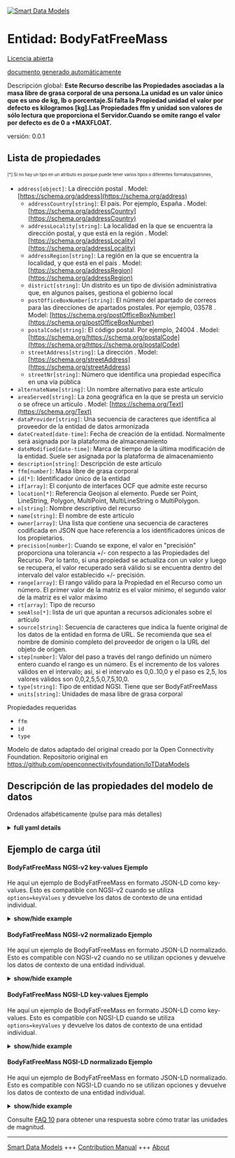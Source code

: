 <!-- 10-Header -->    
[![Smart Data Models](https://smartdatamodels.org/wp-content/uploads/2022/01/SmartDataModels_logo.png "Logo")](https://smartdatamodels.org)    
Entidad: BodyFatFreeMass    
========================<!-- /10-Header -->    
<!-- 15-License -->    
[Licencia abierta](https://github.com/smart-data-models//dataModel.OCF/blob/master/BodyFatFreeMass/LICENSE.md)    
[documento generado automáticamente](https://docs.google.com/presentation/d/e/2PACX-1vTs-Ng5dIAwkg91oTTUdt8ua7woBXhPnwavZ0FxgR8BsAI_Ek3C5q97Nd94HS8KhP-r_quD4H0fgyt3/pub?start=false&loop=false&delayms=3000#slide=id.gb715ace035_0_60)    
<!-- /15-License -->    
<!-- 20-Description -->    
Descripción global: **Este Recurso describe las Propiedades asociadas a la masa libre de grasa corporal de una persona.La unidad es un valor único que es uno de kg, lb o porcentaje.Si falta la Propiedad unidad el valor por defecto es kilogramos [kg].Las Propiedades ffm y unidad son valores de sólo lectura que proporciona el Servidor.Cuando se omite rango el valor por defecto es de 0 a +MAXFLOAT.**    
versión: 0.0.1    
<!-- /20-Description -->    
<!-- 30-PropertiesList -->    
## Lista de propiedades    
<sup><sub>[*] Si no hay un tipo en un atributo es porque puede tener varios tipos o diferentes formatos/patrones</sub></sup>.    
- `address[object]`: La dirección postal  . Model: [https://schema.org/address](https://schema.org/address)	- `addressCountry[string]`: El país. Por ejemplo, España  . Model: [https://schema.org/addressCountry](https://schema.org/addressCountry)    
	- `addressLocality[string]`: La localidad en la que se encuentra la dirección postal, y que está en la región  . Model: [https://schema.org/addressLocality](https://schema.org/addressLocality)    
	- `addressRegion[string]`: La región en la que se encuentra la localidad, y que está en el país  . Model: [https://schema.org/addressRegion](https://schema.org/addressRegion)    
	- `district[string]`: Un distrito es un tipo de división administrativa que, en algunos países, gestiona el gobierno local      
	- `postOfficeBoxNumber[string]`: El número del apartado de correos para las direcciones de apartados postales. Por ejemplo, 03578  . Model: [https://schema.org/postOfficeBoxNumber](https://schema.org/postOfficeBoxNumber)    
	- `postalCode[string]`: El código postal. Por ejemplo, 24004  . Model: [https://schema.org/https://schema.org/postalCode](https://schema.org/https://schema.org/postalCode)    
	- `streetAddress[string]`: La dirección  . Model: [https://schema.org/streetAddress](https://schema.org/streetAddress)    
	- `streetNr[string]`: Número que identifica una propiedad específica en una vía pública      
- `alternateName[string]`: Un nombre alternativo para este artículo  - `areaServed[string]`: La zona geográfica en la que se presta un servicio o se ofrece un artículo  . Model: [https://schema.org/Text](https://schema.org/Text)- `dataProvider[string]`: Una secuencia de caracteres que identifica al proveedor de la entidad de datos armonizada  - `dateCreated[date-time]`: Fecha de creación de la entidad. Normalmente será asignada por la plataforma de almacenamiento  - `dateModified[date-time]`: Marca de tiempo de la última modificación de la entidad. Suele ser asignada por la plataforma de almacenamiento  - `description[string]`: Descripción de este artículo  - `ffm[number]`: Masa libre de grasa corporal  - `id[*]`: Identificador único de la entidad  - `if[array]`: El conjunto de interfaces OCF que admite este recurso  - `location[*]`: Referencia Geojson al elemento. Puede ser Point, LineString, Polygon, MultiPoint, MultiLineString o MultiPolygon.  - `n[string]`: Nombre descriptivo del recurso  - `name[string]`: El nombre de este artículo  - `owner[array]`: Una lista que contiene una secuencia de caracteres codificada en JSON que hace referencia a los identificadores únicos de los propietarios.  - `precision[number]`: Cuando se expone, el valor en "precisión" proporciona una tolerancia +/- con respecto a las Propiedades del Recurso. Por lo tanto, si una propiedad se actualiza con un valor y luego se recupera, el valor recuperado será válido si se encuentra dentro del intervalo del valor establecido +/- precisión.  - `range[array]`: El rango válido para la Propiedad en el Recurso como un número. El primer valor de la matriz es el valor mínimo, el segundo valor de la matriz es el valor máximo  - `rt[array]`: Tipo de recurso  - `seeAlso[*]`: lista de uri que apuntan a recursos adicionales sobre el artículo  - `source[string]`: Secuencia de caracteres que indica la fuente original de los datos de la entidad en forma de URL. Se recomienda que sea el nombre de dominio completo del proveedor de origen o la URL del objeto de origen.  - `step[number]`: Valor del paso a través del rango definido un número entero cuando el rango es un número.  Es el incremento de los valores válidos en el intervalo; así, si el intervalo es 0,0..10,0 y el paso es 2,5, los valores válidos son 0,0,2,5,5,0,7,5,10,0.  - `type[string]`: Tipo de entidad NGSI. Tiene que ser BodyFatFreeMass  - `units[string]`: Unidades de masa libre de grasa corporal  <!-- /30-PropertiesList -->    
<!-- 35-RequiredProperties -->    
Propiedades requeridas    
- `ffm`  - `id`  - `type`  <!-- /35-RequiredProperties -->    
<!-- 40-RequiredProperties -->    
Modelo de datos adaptado del original creado por la Open Connectivity Foundation. Repositorio original en https://github.com/openconnectivityfoundation/IoTDataModels    
<!-- /40-RequiredProperties -->    
<!-- 50-DataModelHeader -->    
## Descripción de las propiedades del modelo de datos    
Ordenados alfabéticamente (pulse para más detalles)    
<!-- /50-DataModelHeader -->    
<!-- 60-ModelYaml -->    
<details><summary><strong>full yaml details</strong></summary>      
```yaml    
BodyFatFreeMass:      
  description: 'This Resource describes the Properties associated with a person''s body fat free mass.The unit is a single value that is one of kg, lb or percent.If the unit Property is missing the default is kilograms [kg].The ffm and unit Properties are read-only values that are provided by the Server.When range is omitted the default is 0 to +MAXFLOAT.'      
  properties:      
    address:      
      description: The mailing address      
      properties:      
        addressCountry:      
          description: 'The country. For example, Spain'      
          type: string      
          x-ngsi:      
            model: https://schema.org/addressCountry      
            type: Property      
        addressLocality:      
          description: 'The locality in which the street address is, and which is in the region'      
          type: string      
          x-ngsi:      
            model: https://schema.org/addressLocality      
            type: Property      
        addressRegion:      
          description: 'The region in which the locality is, and which is in the country'      
          type: string      
          x-ngsi:      
            model: https://schema.org/addressRegion      
            type: Property      
        district:      
          description: 'A district is a type of administrative division that, in some countries, is managed by the local government'      
          type: string      
          x-ngsi:      
            type: Property      
        postOfficeBoxNumber:      
          description: 'The post office box number for PO box addresses. For example, 03578'      
          type: string      
          x-ngsi:      
            model: https://schema.org/postOfficeBoxNumber      
            type: Property      
        postalCode:      
          description: 'The postal code. For example, 24004'      
          type: string      
          x-ngsi:      
            model: https://schema.org/https://schema.org/postalCode      
            type: Property      
        streetAddress:      
          description: The street address      
          type: string      
          x-ngsi:      
            model: https://schema.org/streetAddress      
            type: Property      
        streetNr:      
          description: Number identifying a specific property on a public street      
          type: string      
          x-ngsi:      
            type: Property      
      type: object      
      x-ngsi:      
        model: https://schema.org/address      
        type: Property      
    alternateName:      
      description: An alternative name for this item      
      type: string      
      x-ngsi:      
        type: Property      
    areaServed:      
      description: The geographic area where a service or offered item is provided      
      type: string      
      x-ngsi:      
        model: https://schema.org/Text      
        type: Property      
    dataProvider:      
      description: A sequence of characters identifying the provider of the harmonised data entity      
      type: string      
      x-ngsi:      
        type: Property      
    dateCreated:      
      description: Entity creation timestamp. This will usually be allocated by the storage platform      
      format: date-time      
      type: string      
      x-ngsi:      
        type: Property      
    dateModified:      
      description: Timestamp of the last modification of the entity. This will usually be allocated by the storage platform      
      format: date-time      
      type: string      
      x-ngsi:      
        type: Property      
    description:      
      description: A description of this item      
      type: string      
      x-ngsi:      
        type: Property      
    ffm:      
      description: Body fat free mass      
      minimum: 0.0      
      readOnly: true      
      type: number      
      x-ngsi:      
        type: Property      
    id:      
      anyOf:      
        - description: Identifier format of any NGSI entity      
          maxLength: 256      
          minLength: 1      
          pattern: ^[\w\-\.\{\}\$\+\*\[\]`|~^@!,:\\]+$      
          type: string      
          x-ngsi:      
            type: Property      
        - description: Identifier format of any NGSI entity      
          format: uri      
          type: string      
          x-ngsi:      
            type: Property      
      description: Unique identifier of the entity      
      x-ngsi:      
        type: Property      
    if:      
      description: The OCF Interface set supported by this Resource      
      items:      
        enum:      
          - oic.if.s      
          - oic.if.baseline      
        maxLength: 64      
        type: string      
      minItems: 1      
      readOnly: true      
      type: array      
      uniqueItems: true      
      x-ngsi:      
        type: Property      
    location:      
      description: 'Geojson reference to the item. It can be Point, LineString, Polygon, MultiPoint, MultiLineString or MultiPolygon'      
      oneOf:      
        - description: Geojson reference to the item. Point      
          properties:      
            bbox:      
              items:      
                type: number      
              minItems: 4      
              type: array      
            coordinates:      
              items:      
                type: number      
              minItems: 2      
              type: array      
            type:      
              enum:      
                - Point      
              type: string      
          required:      
            - type      
            - coordinates      
          title: GeoJSON Point      
          type: object      
          x-ngsi:      
            type: GeoProperty      
        - description: Geojson reference to the item. LineString      
          properties:      
            bbox:      
              items:      
                type: number      
              minItems: 4      
              type: array      
            coordinates:      
              items:      
                items:      
                  type: number      
                minItems: 2      
                type: array      
              minItems: 2      
              type: array      
            type:      
              enum:      
                - LineString      
              type: string      
          required:      
            - type      
            - coordinates      
          title: GeoJSON LineString      
          type: object      
          x-ngsi:      
            type: GeoProperty      
        - description: Geojson reference to the item. Polygon      
          properties:      
            bbox:      
              items:      
                type: number      
              minItems: 4      
              type: array      
            coordinates:      
              items:      
                items:      
                  items:      
                    type: number      
                  minItems: 2      
                  type: array      
                minItems: 4      
                type: array      
              type: array      
            type:      
              enum:      
                - Polygon      
              type: string      
          required:      
            - type      
            - coordinates      
          title: GeoJSON Polygon      
          type: object      
          x-ngsi:      
            type: GeoProperty      
        - description: Geojson reference to the item. MultiPoint      
          properties:      
            bbox:      
              items:      
                type: number      
              minItems: 4      
              type: array      
            coordinates:      
              items:      
                items:      
                  type: number      
                minItems: 2      
                type: array      
              type: array      
            type:      
              enum:      
                - MultiPoint      
              type: string      
          required:      
            - type      
            - coordinates      
          title: GeoJSON MultiPoint      
          type: object      
          x-ngsi:      
            type: GeoProperty      
        - description: Geojson reference to the item. MultiLineString      
          properties:      
            bbox:      
              items:      
                type: number      
              minItems: 4      
              type: array      
            coordinates:      
              items:      
                items:      
                  items:      
                    type: number      
                  minItems: 2      
                  type: array      
                minItems: 2      
                type: array      
              type: array      
            type:      
              enum:      
                - MultiLineString      
              type: string      
          required:      
            - type      
            - coordinates      
          title: GeoJSON MultiLineString      
          type: object      
          x-ngsi:      
            type: GeoProperty      
        - description: Geojson reference to the item. MultiLineString      
          properties:      
            bbox:      
              items:      
                type: number      
              minItems: 4      
              type: array      
            coordinates:      
              items:      
                items:      
                  items:      
                    items:      
                      type: number      
                    minItems: 2      
                    type: array      
                  minItems: 4      
                  type: array      
                type: array      
              type: array      
            type:      
              enum:      
                - MultiPolygon      
              type: string      
          required:      
            - type      
            - coordinates      
          title: GeoJSON MultiPolygon      
          type: object      
          x-ngsi:      
            type: GeoProperty      
      x-ngsi:      
        type: GeoProperty      
    n:      
      description: Friendly name of the Resource      
      maxLength: 64      
      readOnly: true      
      type: string      
      x-ngsi:      
        type: Property      
    name:      
      description: The name of this item      
      type: string      
      x-ngsi:      
        type: Property      
    owner:      
      description: A List containing a JSON encoded sequence of characters referencing the unique Ids of the owner(s)      
      items:      
        anyOf:      
          - description: Identifier format of any NGSI entity      
            maxLength: 256      
            minLength: 1      
            pattern: ^[\w\-\.\{\}\$\+\*\[\]`|~^@!,:\\]+$      
            type: string      
            x-ngsi:      
              type: Property      
          - description: Identifier format of any NGSI entity      
            format: uri      
            type: string      
            x-ngsi:      
              type: Property      
        description: Unique identifier of the entity      
        x-ngsi:      
          type: Property      
      type: array      
      x-ngsi:      
        type: Property      
    precision:      
      description: 'When exposed the value in ''precision'' provides a +/- tolerance against the Properties in the Resource. Thus if a Property is UPDATED to a value and that Property then RETRIEVED, the RETRIEVED value is valid if in the range of the set value +/- precision'      
      readOnly: true      
      type: number      
      x-ngsi:      
        type: Property      
    range:      
      description: 'The valid range for the Property in the Resource as a number. The first value in the array is the minimum value, the second value in the array is the maximum value'      
      items:      
        type: number      
      maxItems: 2      
      minItems: 2      
      readOnly: true      
      type: array      
      x-ngsi:      
        type: Property      
    rt:      
      description: Resource Type      
      items:      
        enum:      
          - oic.r.body.ffm      
        maxLength: 64      
        type: string      
      minItems: 1      
      readOnly: true      
      type: array      
      uniqueItems: true      
      x-ngsi:      
        type: Property      
    seeAlso:      
      description: list of uri pointing to additional resources about the item      
      oneOf:      
        - items:      
            format: uri      
            type: string      
          minItems: 1      
          type: array      
        - format: uri      
          type: string      
      x-ngsi:      
        type: Property      
    source:      
      description: 'A sequence of characters giving the original source of the entity data as a URL. Recommended to be the fully qualified domain name of the source provider, or the URL to the source object'      
      type: string      
      x-ngsi:      
        type: Property      
    step:      
      description: 'Step value across the defined range an integer when the range is a number.  This is the increment for valid values across the range; so if range is 0.0..10.0 and step is 2.5 then valid values are 0.0,2.5,5.0,7.5,10.0'      
      readOnly: true      
      type: number      
      x-ngsi:      
        type: Property      
    type:      
      description: NGSI entity type. It has to be BodyFatFreeMass      
      enum:      
        - BodyFatFreeMass      
      type: string      
      x-ngsi:      
        type: Property      
    units:      
      default: kg      
      description: Body fat free mass units      
      enum:      
        - kg      
        - lb      
        - percent      
      readOnly: true      
      type: string      
      x-ngsi:      
        type: Property      
  required:      
    - ffm      
    - id      
    - type      
  type: object      
  x-derived-from: https://raw.githubusercontent.com/openconnectivityfoundation/IoTDataModels/master/BodyFatFreeMassResURI.swagger.json      
  x-disclaimer: 'Redistribution and use in source and binary forms, with or without modification, are permitted  provided that the license conditions are met. Copyleft (c) 2022 Contributors to Smart Data Models Program'      
  x-license-url: https://github.com/smart-data-models/dataModel.OCF/blob/master/BodyFatFreeMass/LICENSE.md      
  x-model-schema: https://smart-data-models.github.io/dataModel.OCF/BodyFatFreeMass/schema.json      
  x-model-tags: OCF      
  x-version: 0.0.1      
```    
</details>      
<!-- /60-ModelYaml -->    
<!-- 70-MiddleNotes -->    
<!-- /70-MiddleNotes -->    
<!-- 80-Examples -->    
## Ejemplo de carga útil    
#### BodyFatFreeMass NGSI-v2 key-values Ejemplo    
He aquí un ejemplo de BodyFatFreeMass en formato JSON-LD como key-values. Esto es compatible con NGSI-v2 cuando se utiliza `options=keyValues` y devuelve los datos de contexto de una entidad individual.    
<details><summary><strong>show/hide example</strong></summary>      
```json  
{  
  "id": "urn:ngsi-ld:BodyFatFreeMass:id:OITA:84015603",  
  "dateCreated": "2008-01-28T11:50:42Z",  
  "dateModified": "1989-08-09T09:52:36Z",  
  "source": "Until movie deal million. West course newspaper rest player stand scene. S",  
  "name": "Thing town nor fine specific anyone mind. Pattern really cost film others fund office.",  
  "alternateName": "Eat skin conference charge born sometimes night ",  
  "description": "Little everything later study accept pretty. Above claim attack take part color big. Turn television determine fire old.",  
  "dataProvider": "A scientist such kitchen people song our. Building night risk imagine. We particularly conference mother unit.",  
  "owner": [  
    "urn:ngsi-ld:BodyFatFreeMass:items:JOUM:77326907",  
    "urn:ngsi-ld:BodyFatFreeMass:items:QQGB:73829140"  
  ],  
  "seeAlso": [  
    "urn:ngsi-ld:BodyFatFreeMass:items:LGBL:55154773"  
  ],  
  "location": {  
    "type": "Point",  
    "coordinates": [  
      20.177127,  
      89.726082  
    ]  
  },  
  "address": {  
    "streetAddress": "Method city material energy evidence second.",  
    "addressLocality": "Argue certainly skill and consumer save. Lay those me yea",  
    "addressRegion": "Scene top image office. Quality save off pretty decide. Special oil deal.",  
    "addressCountry": "Away their when and hope. Use cultural campaign bank. I trial life offer visit cover.",  
    "postalCode": "Subject learn administration church wish rich. Relationship au",  
    "postOfficeBoxNumber": "Outside difficult adult south. Store data past analysis idea hot system. Year after side machine apply food. Safe too strong whole.",  
    "streetNr": "Month card television machine same speech thought save. High nice couple throw respond thousand might. Third appear grow simply water you.",  
    "district": "Break particular entire response participant bank. Operation window floor wind member responsibility. Bag investment hand answer position coll"  
  },  
  "areaServed": "Development culture federal draw animal fish level central. Table main seat want assume. Raise mil",  
  "rt": [  
    "oic.r.body.ffm"  
  ],  
  "ffm": 911.0,  
  "units": "percent",  
  "range": [  
    77.7,  
    206.6  
  ],  
  "step": 540.2,  
  "precision": 989.8,  
  "n": "Run probably certainly.",  
  "if": [  
    "oic.if.s"  
  ],  
  "type": "BodyFatFreeMass"  
}  
```  
</details>    
#### BodyFatFreeMass NGSI-v2 normalizado Ejemplo    
He aquí un ejemplo de BodyFatFreeMass en formato JSON-LD normalizado. Esto es compatible con NGSI-v2 cuando no se utilizan opciones y devuelve los datos de contexto de una entidad individual.    
<details><summary><strong>show/hide example</strong></summary>      
```json  
{  
  "id": "urn:ngsi-ld:BodyFatFreeMass:id:OITA:84015603",  
  "dateCreated": {  
    "type": "DateTime",  
    "value": "2008-01-28T11:50:42Z"  
  },  
  "dateModified": {  
    "type": "DateTime",  
    "value": "1989-08-09T09:52:36Z"  
  },  
  "source": {  
    "type": "Text",  
    "value": "Until movie deal million. West course newspaper rest player stand scene. S"  
  },  
  "name": {  
    "type": "Text",  
    "value": "Thing town nor fine specific anyone mind. Pattern really cost film others fund office."  
  },  
  "alternateName": {  
    "type": "Text",  
    "value": "Eat skin conference charge born sometimes night "  
  },  
  "description": {  
    "type": "Text",  
    "value": "Little everything later study accept pretty. Above claim attack take part color big. Turn television determine fire old."  
  },  
  "dataProvider": {  
    "type": "Text",  
    "value": "A scientist such kitchen people song our. Building night risk imagine. We particularly conference mother unit."  
  },  
  "owner": {  
    "type": "StructuredValue",  
    "value": [  
      "urn:ngsi-ld:BodyFatFreeMass:items:JOUM:77326907",  
      "urn:ngsi-ld:BodyFatFreeMass:items:QQGB:73829140"  
    ]  
  },  
  "seeAlso": {  
    "type": "StructuredValue",  
    "value": [  
      "urn:ngsi-ld:BodyFatFreeMass:items:LGBL:55154773"  
    ]  
  },  
  "location": {  
    "type": "geo:json",  
    "value": {  
      "type": "Point",  
      "coordinates": [  
        20.177127,  
        89.726082  
      ]  
    }  
  },  
  "address": {  
    "type": "StructuredValue",  
    "value": {  
      "streetAddress": "Method city material energy evidence second.",  
      "addressLocality": "Argue certainly skill and consumer save. Lay those me yea",  
      "addressRegion": "Scene top image office. Quality save off pretty decide. Special oil deal.",  
      "addressCountry": "Away their when and hope. Use cultural campaign bank. I trial life offer visit cover.",  
      "postalCode": "Subject learn administration church wish rich. Relationship au",  
      "postOfficeBoxNumber": "Outside difficult adult south. Store data past analysis idea hot system. Year after side machine apply food. Safe too strong whole.",  
      "streetNr": "Month card television machine same speech thought save. High nice couple throw respond thousand might. Third appear grow simply water you.",  
      "district": "Break particular entire response participant bank. Operation window floor wind member responsibility. Bag investment hand answer position coll"  
    }  
  },  
  "areaServed": {  
    "type": "Text",  
    "value": "Development culture federal draw animal fish level central. Table main seat want assume. Raise mil"  
  },  
  "rt": {  
    "type": "StructuredValue",  
    "value": [  
      "oic.r.body.ffm"  
    ]  
  },  
  "ffm": {  
    "type": "Number",  
    "value": 911.0  
  },  
  "units": {  
    "type": "Text",  
    "value": "percent"  
  },  
  "range": {  
    "type": "StructuredValue",  
    "value": [  
      77.7,  
      206.6  
    ]  
  },  
  "step": {  
    "type": "Number",  
    "value": 540.2  
  },  
  "precision": {  
    "type": "Number",  
    "value": 989.8  
  },  
  "n": {  
    "type": "Text",  
    "value": "Run probably certainly."  
  },  
  "if": {  
    "type": "StructuredValue",  
    "value": [  
      "oic.if.s"  
    ]  
  },  
  "type": "BodyFatFreeMass"  
}  
```  
</details>    
#### BodyFatFreeMass NGSI-LD key-values Ejemplo    
He aquí un ejemplo de BodyFatFreeMass en formato JSON-LD como key-values. Esto es compatible con NGSI-LD cuando se utiliza `options=keyValues` y devuelve los datos de contexto de una entidad individual.    
<details><summary><strong>show/hide example</strong></summary>      
```json  
{  
  "id": "urn:ngsi-ld:BodyFatFreeMass:id:OITA:84015603",  
  "dateCreated": "2008-01-28T11:50:42Z",  
  "dateModified": "1989-08-09T09:52:36Z",  
  "source": "Until movie deal million. West course newspaper rest player stand scene. S",  
  "name": "Thing town nor fine specific anyone mind. Pattern really cost film others fund office.",  
  "alternateName": "Eat skin conference charge born sometimes night ",  
  "description": "Little everything later study accept pretty. Above claim attack take part color big. Turn television determine fire old.",  
  "dataProvider": "A scientist such kitchen people song our. Building night risk imagine. We particularly conference mother unit.",  
  "owner": [  
    "urn:ngsi-ld:BodyFatFreeMass:items:JOUM:77326907",  
    "urn:ngsi-ld:BodyFatFreeMass:items:QQGB:73829140"  
  ],  
  "seeAlso": [  
    "urn:ngsi-ld:BodyFatFreeMass:items:LGBL:55154773"  
  ],  
  "location": {  
    "type": "Point",  
    "coordinates": [  
      20.177127,  
      89.726082  
    ]  
  },  
  "address": {  
    "streetAddress": "Method city material energy evidence second.",  
    "addressLocality": "Argue certainly skill and consumer save. Lay those me yea",  
    "addressRegion": "Scene top image office. Quality save off pretty decide. Special oil deal.",  
    "addressCountry": "Away their when and hope. Use cultural campaign bank. I trial life offer visit cover.",  
    "postalCode": "Subject learn administration church wish rich. Relationship au",  
    "postOfficeBoxNumber": "Outside difficult adult south. Store data past analysis idea hot system. Year after side machine apply food. Safe too strong whole.",  
    "streetNr": "Month card television machine same speech thought save. High nice couple throw respond thousand might. Third appear grow simply water you.",  
    "district": "Break particular entire response participant bank. Operation window floor wind member responsibility. Bag investment hand answer position coll"  
  },  
  "areaServed": "Development culture federal draw animal fish level central. Table main seat want assume. Raise mil",  
  "rt": [  
    "oic.r.body.ffm"  
  ],  
  "ffm": 911.0,  
  "units": "percent",  
  "range": [  
    77.7,  
    206.6  
  ],  
  "step": 540.2,  
  "precision": 989.8,  
  "n": "Run probably certainly.",  
  "if": [  
    "oic.if.s"  
  ],  
  "type": "BodyFatFreeMass",  
  "@context": [  
    "https://smartdatamodels.org/context.jsonld"  
  ]  
}  
```  
</details>    
#### BodyFatFreeMass NGSI-LD normalizado Ejemplo    
He aquí un ejemplo de BodyFatFreeMass en formato JSON-LD normalizado. Esto es compatible con NGSI-LD cuando no se utilizan opciones y devuelve los datos de contexto de una entidad individual.    
<details><summary><strong>show/hide example</strong></summary>      
```json  
{  
    "id": "urn:ngsi-ld:BodyFatFreeMass:id:OITA:84015603",  
    "dateCreated": {  
        "type": "Property",  
        "value": {  
            "@type": "DateTime",  
            "@value": "2008-01-28T11:50:42Z"  
        }  
    },  
    "dateModified": {  
        "type": "Property",  
        "value": {  
            "@type": "DateTime",  
            "@value": "1989-08-09T09:52:36Z"  
        }  
    },  
    "source": {  
        "type": "Property",  
        "value": "Until movie deal million. West course newspaper rest player stand scene. S"  
    },  
    "name": {  
        "type": "Property",  
        "value": "Thing town nor fine specific anyone mind. Pattern really cost film others fund office."  
    },  
    "alternateName": {  
        "type": "Property",  
        "value": "Eat skin conference charge born sometimes night "  
    },  
    "description": {  
        "type": "Property",  
        "value": "Little everything later study accept pretty. Above claim attack take part color big. Turn television determine fire old."  
    },  
    "dataProvider": {  
        "type": "Property",  
        "value": "A scientist such kitchen people song our. Building night risk imagine. We particularly conference mother unit."  
    },  
    "owner": {  
        "type": "Property",  
        "value": [  
            "urn:ngsi-ld:BodyFatFreeMass:items:JOUM:77326907",  
            "urn:ngsi-ld:BodyFatFreeMass:items:QQGB:73829140"  
        ]  
    },  
    "seeAlso": {  
        "type": "Property",  
        "value": [  
            "urn:ngsi-ld:BodyFatFreeMass:items:LGBL:55154773"  
        ]  
    },  
    "location": {  
        "type": "GeoProperty",  
        "value": {  
            "type": "Point",  
            "coordinates": [  
                20.177127,  
                89.726082  
            ]  
        }  
    },  
    "address": {  
        "type": "Property",  
        "value": {  
            "streetAddress": "Method city material energy evidence second.",  
            "addressLocality": "Argue certainly skill and consumer save. Lay those me yea",  
            "addressRegion": "Scene top image office. Quality save off pretty decide. Special oil deal.",  
            "addressCountry": "Away their when and hope. Use cultural campaign bank. I trial life offer visit cover.",  
            "postalCode": "Subject learn administration church wish rich. Relationship au",  
            "postOfficeBoxNumber": "Outside difficult adult south. Store data past analysis idea hot system. Year after side machine apply food. Safe too strong whole.",  
            "streetNr": "Month card television machine same speech thought save. High nice couple throw respond thousand might. Third appear grow simply water you.",  
            "district": "Break particular entire response participant bank. Operation window floor wind member responsibility. Bag investment hand answer position coll"  
        }  
    },  
    "areaServed": {  
        "type": "Property",  
        "value": "Development culture federal draw animal fish level central. Table main seat want assume. Raise mil"  
    },  
    "rt": {  
        "type": "Property",  
        "value": [  
            "oic.r.body.ffm"  
        ]  
    },  
    "ffm": {  
        "type": "Property",  
        "value": 911.0  
    },  
    "units": {  
        "type": "Property",  
        "value": "percent"  
    },  
    "range": {  
        "type": "Property",  
        "value": [  
            77.7,  
            206.6  
        ]  
    },  
    "step": {  
        "type": "Property",  
        "value": 540.2  
    },  
    "precision": {  
        "type": "Property",  
        "value": 989.8  
    },  
    "n": {  
        "type": "Property",  
        "value": "Run probably certainly."  
    },  
    "if": {  
        "type": "Property",  
        "value": [  
            "oic.if.s"  
        ]  
    },  
    "type": "BodyFatFreeMass",  
    "@context": [  
        "https://smartdatamodels.org/context.jsonld"  
    ]  
}  
```  
</details><!-- /80-Examples -->    
<!-- 90-FooterNotes -->    
<!-- /90-FooterNotes -->    
<!-- 95-Units -->    
Consulte [FAQ 10](https://smartdatamodels.org/index.php/faqs/) para obtener una respuesta sobre cómo tratar las unidades de magnitud.    
<!-- /95-Units -->    
<!-- 97-LastFooter -->    
---    
[Smart Data Models](https://smartdatamodels.org) +++ [Contribution Manual](https://bit.ly/contribution_manual) +++ [About](https://bit.ly/Introduction_SDM)<!-- /97-LastFooter -->    
